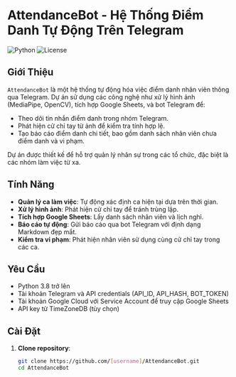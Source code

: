 # AttendanceBot - Hệ Thống Điểm Danh Tự Động Trên Telegram

![Python](https://img.shields.io/badge/Python-3.8+-blue.svg)
![License](https://img.shields.io/badge/License-MIT-green.svg)

## Giới Thiệu
`AttendanceBot` là một hệ thống tự động hóa việc điểm danh nhân viên thông qua Telegram. Dự án sử dụng các công nghệ như xử lý hình ảnh (MediaPipe, OpenCV), tích hợp Google Sheets, và bot Telegram để:
- Theo dõi tin nhắn điểm danh trong nhóm Telegram.
- Phát hiện cử chỉ tay từ ảnh để kiểm tra tính hợp lệ.
- Tạo báo cáo điểm danh chi tiết, bao gồm danh sách nhân viên chưa điểm danh và vi phạm.

Dự án được thiết kế để hỗ trợ quản lý nhân sự trong các tổ chức, đặc biệt là các nhóm làm việc từ xa.

## Tính Năng
- **Quản lý ca làm việc**: Tự động xác định ca hiện tại dựa trên thời gian.
- **Xử lý hình ảnh**: Phát hiện cử chỉ tay để tránh trùng lặp.
- **Tích hợp Google Sheets**: Lấy danh sách nhân viên và lịch nghỉ.
- **Báo cáo tự động**: Gửi báo cáo qua bot Telegram với định dạng Markdown đẹp mắt.
- **Kiểm tra vi phạm**: Phát hiện nhân viên sử dụng cùng cử chỉ tay trong các ca.

## Yêu Cầu
- Python 3.8 trở lên
- Tài khoản Telegram và API credentials (API_ID, API_HASH, BOT_TOKEN)
- Tài khoản Google Cloud với Service Account để truy cập Google Sheets
- API key từ TimeZoneDB (tùy chọn)

## Cài Đặt
1. **Clone repository**:
   ```bash
   git clone https://github.com/[username]/AttendanceBot.git
   cd AttendanceBot
